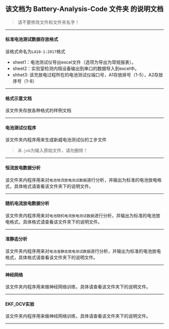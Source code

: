 ## 该文档为 Battery-Analysis-Code 文件夹 的说明文档
>请不要修改文件和文件夹名字！

***
#### 标准电池测试数据存放格式
该格式命名为`LA10-1:2017`格式
- sheet1：电池测试仪导出excel文件（选项为导出为常规报表）。
- sheet2：实验室检测内阻设备输出到串口的数据导入到excel中。
- shhet3: 该充放电过程所在的电池测试仪端口号，A1存放排号（1-5），A2存放序号（1-8）
***
#### 格式示意文档
该文件夹存放各种格式的样例文档
***
#### 电池测试仪程序
该文件夹内程序用来生成新威电池测试仪的工步文件
>`源.job`为输入原始文件，请勿删除！

***
#### 恒流放电数据分析
该文件夹内程序用来对`电池恒流放电测试数据`进行分析，并输出为标准的电池放电格式，具体格式请查看该文件夹下的说明文件。
***
#### 随机电流放电数据分析
该文件夹内程序用来对`电池随机电流放电测试数据`进行分析，并输出为标准的电池放电格式，具体格式请查看该文件夹下的说明文件。
***
#### 准静态分析
该文件夹内程序用来对`电池准静态放电测试数据`进行分析，并输出为标准的电池放电格式，具体格式请查看该文件夹下的说明文件。
***
#### 神经网络
该文件夹内程序用来做神经网络训练，具体请查看该文件夹下的说明文件。
***
#### EKF_OCV实验
该文件夹内程序用来做神经网络训练，具体请查看该文件夹下的说明文件。
***
